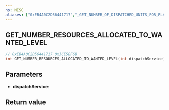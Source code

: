 ```yaml
---
ns: MISC
aliases: ["0xEB4A0C2D56441717","_GET_NUMBER_OF_DISPATCHED_UNITS_FOR_PLAYER", "_GET_NUM_DISPATCHED_UNITS_FOR_PLAYER"]
---
```

## GET_NUMBER_RESOURCES_ALLOCATED_TO_WANTED_LEVEL

```c
// 0xEB4A0C2D56441717 0x3CE5BF6B
int GET_NUMBER_RESOURCES_ALLOCATED_TO_WANTED_LEVEL(int dispatchService);
```

## Parameters
* **dispatchService**: 

## Return value

